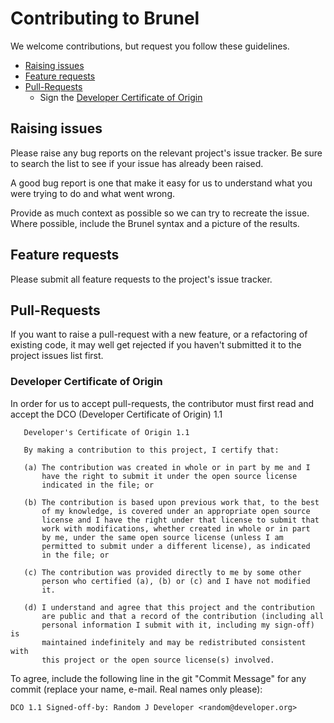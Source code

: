# Contributing to Brunel

We welcome contributions, but request you follow these guidelines.

 - [Raising issues](#raising-issues)
 - [Feature requests](#feature-requests)
 - [Pull-Requests](#pull-requests)
   - Sign the [Developer Certificate of Origin](#developer-certificate-of-origin)

## Raising issues

Please raise any bug reports on the relevant project's issue tracker. Be sure to
search the list to see if your issue has already been raised.

A good bug report is one that make it easy for us to understand what you were
trying to do and what went wrong.

Provide as much context as possible so we can try to recreate the issue.
Where possible, include the Brunel syntax and a picture of the results.

## Feature requests

Please submit all feature requests to the project's issue tracker.

## Pull-Requests

If you want to raise a pull-request with a new feature, or a refactoring
of existing code, it may well get rejected if you haven't submitted it to
the project issues list first.

### Developer Certificate of Origin

In order for us to accept pull-requests, the contributor must first read and accept the DCO (Developer Certificate of Origin) 1.1

       Developer's Certificate of Origin 1.1

       By making a contribution to this project, I certify that:

       (a) The contribution was created in whole or in part by me and I
           have the right to submit it under the open source license
           indicated in the file; or

       (b) The contribution is based upon previous work that, to the best
           of my knowledge, is covered under an appropriate open source
           license and I have the right under that license to submit that
           work with modifications, whether created in whole or in part
           by me, under the same open source license (unless I am
           permitted to submit under a different license), as indicated
           in the file; or

       (c) The contribution was provided directly to me by some other
           person who certified (a), (b) or (c) and I have not modified
           it.

       (d) I understand and agree that this project and the contribution
           are public and that a record of the contribution (including all
           personal information I submit with it, including my sign-off) is
           maintained indefinitely and may be redistributed consistent with
           this project or the open source license(s) involved.

To agree, include the following line in the git "Commit Message" for any commit (replace your name, e-mail.  Real names only please):

    DCO 1.1 Signed-off-by: Random J Developer <random@developer.org>

